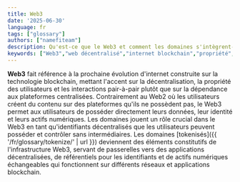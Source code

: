 ```yaml
---
title: Web3
date: '2025-06-30'
language: fr
tags: ["glossary"]
authors: ["namefiteam"]
description: Qu'est-ce que le Web3 et comment les domaines s'intègrent-ils au web décentralisé ?
keywords: ["Web3","web décentralisé","internet blockchain","propriété","pair-à-pair"]
---
```



**Web3** fait référence à la prochaine évolution d'internet construite sur la technologie blockchain, mettant l'accent sur la décentralisation, la propriété des utilisateurs et les interactions pair-à-pair plutôt que sur la dépendance aux plateformes centralisées. Contrairement au Web2 où les utilisateurs créent du contenu sur des plateformes qu'ils ne possèdent pas, le Web3 permet aux utilisateurs de posséder directement leurs données, leur identité et leurs actifs numériques. Les domaines jouent un rôle crucial dans le Web3 en tant qu'identifiants décentralisés que les utilisateurs peuvent posséder et contrôler sans intermédiaires. Les domaines [tokenisés]({{ '/fr/glossary/tokenize/' | url }}) deviennent des éléments constitutifs de l'infrastructure Web3, servant de passerelles vers des applications décentralisées, de référentiels pour les identifiants et de actifs numériques échangeables qui fonctionnent sur différents réseaux et applications blockchain.